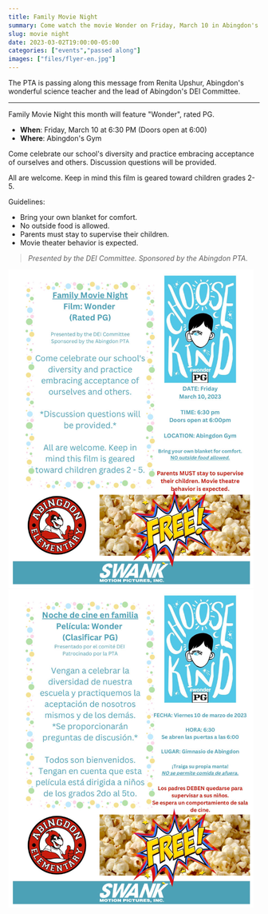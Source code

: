 ```yaml
--- 
title: Family Movie Night
summary: Come watch the movie Wonder on Friday, March 10 in Abingdon's gym.
slug: movie night
date: 2023-03-02T19:00:00-05:00
categories: ["events","passed along"]
images: ["files/flyer-en.jpg"]
---
```


The PTA is passing along this message from Renita Upshur, Abingdon's wonderful science teacher and the lead of Abingdon's DEI Committee.

---

Family Movie Night this month will feature "Wonder", rated PG. 

- **When**: Friday, March 10 at 6:30 PM (Doors open at 6:00)
- **Where**: Abingdon's Gym

Come celebrate our school's diversity and practice embracing acceptance of ourselves and others. Discussion questions will be provided.

All are welcome. Keep in mind this film is geared toward children grades 2-5.

Guidelines:
- Bring your own blanket for comfort.
- No outside food is allowed.
- Parents must stay to supervise their children.
- Movie theater behavior is expected.

> *Presented by the DEI Committee. Sponsored by the Abingdon PTA.*

<a href="files/flyer-en.jpg"><img src="files/flyer-en.jpg" alt="Movie Night flyer" height="637" width="492"></a>
<a href="files/flyer-es.jpg"><img src="files/flyer-es.jpg" alt="Movie Night flyer" height="637" width="492"></a>